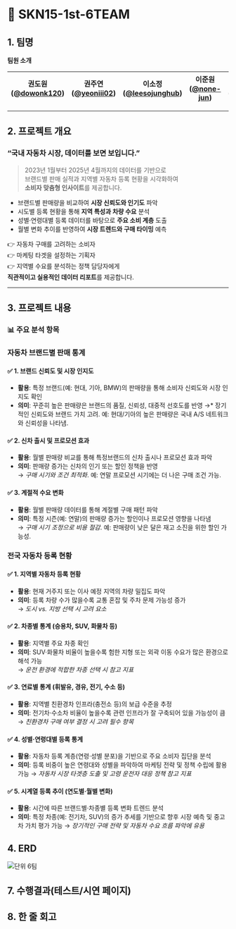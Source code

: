 # 🚗 SKN15-1st-6TEAM

## 1. 팀명

**팀원 소개**

| 권도원 ([@dowonk120](https://github.com/dowonk120)) | 권주연 ([@yeoniii02](https://github.com/yeoniii02)) | 이소정 ([@leesojunghub](https://github.com/leesojunghub)) | 이준원([@none-jun](https://github.com/none-jun)) | 조솔찬 ([@solchna](https://github.com/solchna)) |
|----------------------|------------------------|----------------------------|--------|--------------------------|

---

## 2. 프로젝트 개요

### **“국내 자동차 시장, 데이터를 보면 보입니다.”**

> 2023년 1월부터 2025년 4월까지의 데이터를 기반으로  
> 브랜드별 판매 실적과 지역별 자동차 등록 현황을 시각화하여  
> **소비자 맞춤형 인사이트**를 제공합니다.

- 브랜드별 판매량을 비교하여 **시장 신뢰도와 인기도** 파악  
- 시도별 등록 현황을 통해 **지역 특성과 차량 수요** 분석  
- 성별·연령대별 등록 데이터를 바탕으로 **주요 소비 계층** 도출  
- 월별 변화 추이를 반영하여 **시장 트렌드와 구매 타이밍** 예측

👉 자동차 구매를 고려하는 소비자  
👉 마케팅 타겟을 설정하는 기획자  
👉 지역별 수요를 분석하는 정책 담당자에게  
**직관적이고 실용적인 데이터 리포트**를 제공합니다.


---

## 3. 프로젝트 내용

### 📊 주요 분석 항목

### 자동차 브랜드별 판매 통계 
 
#### ✅ 1. 브랜드 신뢰도 및 시장 인지도
- **활용**: 특정 브랜드(예: 현대, 기아, BMW)의 판매량을 통해 소비자 신뢰도와 시장 인지도 확인
- **의미**: 꾸준히 높은 판매량은 브랜드의 품질, 신뢰성, 대중적 선호도를 반영
→* 장기적인 신뢰도와 브랜드 가치 고려. 예: 현대/기아의 높은 판매량은 국내 A/S 네트워크와 신뢰성을 나타냄.

#### ✅ 2. 신차 출시 및 프로모션 효과
- **활용**: 월별 판매량 비교를 통해 특정브랜드의 신차 출시나 프로모션 효과 파악
- **의미**: 판매량 증가는 신차의 인기 또는 할인 정책을 반영  
  → *구매 시기와 조건 최적화*. 예: 연말 프로모션 시기에는 더 나은 구매 조건 가능.

#### ✅ 3. 계절적 수요 변화
- **활용**: 월별 판매량 데이터를 통해 계절별 구매 패턴 파악
- **의미**: 특정 시즌(예: 연말)의 판매량 증가는 할인이나 프로모션 영향을 나타냄  
  → *구매 시기 조정으로 비용 절감*. 예: 판매량이 낮은 달은 재고 소진을 위한 할인 가능성.

### 전국 자동차 등록 현황 
#### ✅ 1. 지역별 자동차 등록 현황
- **활용**: 현재 거주지 또는 이사 예정 지역의 차량 밀집도 파악
- **의미**: 등록 차량 수가 많을수록 교통 혼잡 및 주차 문제 가능성 증가  
→ *도시 vs. 지방 선택 시 고려 요소*

#### ✅ 2. 차종별 통계 (승용차, SUV, 화물차 등)
- **활용**: 지역별 주요 차종 확인
- **의미**: SUV·화물차 비율이 높을수록 험한 지형 또는 외곽 이동 수요가 많은 환경으로 해석 가능  
→ *운전 환경에 적합한 차종 선택 시 참고 지표*

#### ✅ 3. 연료별 통계 (휘발유, 경유, 전기, 수소 등)
- **활용**: 지역별 친환경차 인프라(충전소 등)의 보급 수준을 추정
- **의미**: 전기차·수소차 비율이 높을수록 관련 인프라가 잘 구축되어 있을 가능성이 큼
→ *친환경차 구매 여부 결정 시 고려 필수 항목*

#### ✅ 4. 성별·연령대별 등록 통계
- **활용**: 자동차 등록 계층(연령·성별 분포)을 기반으로 주요 소비자 집단을 분석
- **의미**: 등록 비중이 높은 연령대와 성별을 파악하여 마케팅 전략 및 정책 수립에 활용 가능
→ *자동차 시장 타겟층 도출 및 고령 운전자 대응 정책 참고 지표*

#### ✅ 5. 시계열 등록 추이 (연도별·월별 변화)
- **활용**: 시간에 따른 브랜드별·차종별 등록 변화 트렌드 분석
- **의미**: 특정 차종(예: 전기차, SUV)의 증가 추세를 기반으로 향후 시장 예측 및 중고차 가치 평가 가능
→ *장기적인 구매 전략 및 자동차 수요 흐름 파악에 유용*



## 4. ERD

![단위 6팀](https://github.com/user-attachments/assets/1ac021ce-d86c-41a7-afbb-23dd2e295875)


 

## 7. 수행결과(테스트/시연 페이지)

 

## 8. 한 줄 회고
